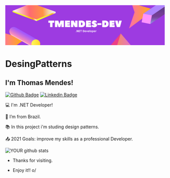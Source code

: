 <img src="https://github.com/tmendes-dev/DesignPatterns/blob/main/logo.png">


# DesingPatterns

## I'm Thomas Mendes!
[![Github Badge](https://img.shields.io/badge/-Github-000?style=flat-square&logo=Github&logoColor=white&link=https://github.com/tmendes-dev)](https://github.com/tmendes-dev)
[![Linkedin Badge](https://img.shields.io/badge/-LinkedIn-blue?style=flat-square&logo=Linkedin&logoColor=white&link=https://www.linkedin.com/in/thomasmendes/)](https://www.linkedin.com/in/thomasmendes/)
 

:computer: I'm .NET Developer!

:house_with_garden: I’m from Brazil.

:books: In this project i'm studing design patterns.

:outbox_tray: 2021 Goals: improve my skills as a professional Developer.


![YOUR github stats](https://github-readme-stats.vercel.app/api?username=tmendes-devs&theme=radical)







- Thanks for visiting.

- Enjoy it!! o/
